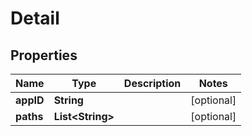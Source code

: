 

# Detail


## Properties

| Name | Type | Description | Notes |
|------------ | ------------- | ------------- | -------------|
|**appID** | **String** |  |  [optional] |
|**paths** | **List&lt;String&gt;** |  |  [optional] |



